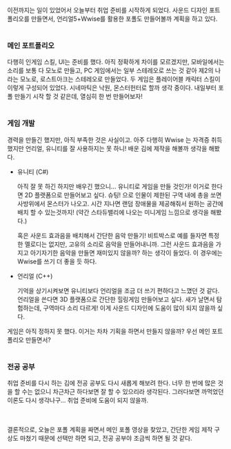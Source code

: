 이전까지는 일이 있었어서 오늘부터 취업 준비를 시작하게 되었다. 사운드 디자인 포트폴리오를 만들면서, 언리얼5+Wwise를 활용한 포폴도 만들어볼까 계획을 하고 있다.
 <br><br>
 
### 메인 포트폴리오

다행히 인게임 스킬, UI는 준비를 했다. 아직 정확하게 차이를 모르겠지만, 모바일에서는 소리를 보통 다 모노로 만들고, PC 게임에서는 일부 스테레오로 쓰는 것 같아 제2의 나라는 모노로, 로스트아크는 스테레오로 만들었다. 두 게임은 플레이어블 캐릭터 스킬이 이렇게 구성되어 있었다.
시네마틱은 낙원, 몬스터헌터로 할까 생각 중이다. 내일부터 포폴 만들기 시작 할 것 같은데, 열심히 한 번 만들어보자!
 <br><br>
### 게임 개발

경력을 만들긴 했지만, 아직 부족한 것은 사실이고. 아주 다행히 Wwise 는 자격증 취득 했지만 언리얼, 유니티를 잘 사용하지는 못 하니! 배운 김에 제작을 해볼까 생각을 해봤다. 

- 유니티 (C#)

    아직 잘 못 하긴 하지만 배우긴 했으니... 유니티로 게임을 만들 것인가! 이거로 한다면 2D 플랫폼으로 만들어보고 싶다. 슈팅! 으로 인물이 제한된 구역 내에 총을 쏘면 사방위에서 몬스터가 나오고. 시간 지나면 랜덤 장애물을 제공해줘서 원하는 공간에 배치 할 수 있는것까지! (약간 스타듀밸리에 나오는 미니게임 느낌으로 생각을 해봤다.)

    혹은 사운드 효과음을 배치해서 간단한 음악 만들기! 비트박스로 예를 들자면 특정한 멜로디는 없지만, 고유의 소리로 음악을 만들어내니까. 그런 사운드 효과음을 가지고 아기자기한 음악을 만들면 재미있지 않을까? 하는 생각이 들었다. 이 경우에는 Wwise를 쓰기 더 좋을 듯 하다.

- 언리얼 (C++)
  
    기억을 상기시켜보면 유니티보다 언리얼을 조금 더 쓰기 편하다고 느꼈던 것 같다. 언리얼을 쓴다면 3D 플랫폼으로 간단한 힐링게임 만들어보고 싶다. 새가 날면서 탐험하는데, 구역마다 소리 다르게! 이게 사운드 디자인에 도움이 많이 되지 않을까 싶다.


게임은 아직 정하지 못 했다. 이거는 차차 기획을 하면서 만들지 않을까? 우선 메인 포트폴리오 만들면서?
 <br><br>

### 전공 공부

취업 준비를 다시 하는 김에 전공 공부도 다시 새롭게 해보려 한다. 너무 한 번에 많은 것을 할 수는 없으니 차근차근 하다보면 잘 할 수 있으리라 생각된다. 그러다보면 까먹었던 이론도 다시 생각나구... 취업 준비에 도움이 되지 않을까. 
    
<br><br>
결론적으로, 오늘은 포폴 계획을 짜면서 메인 포폴 영상을 찾았고, 간단한 게임 제작 구상도 마쳤기 때문에 선택만 하면 되고, 전공 공부야 조금씩 하면 될 것 같다. 